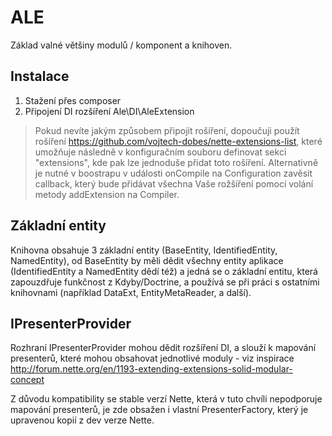 ALE
===

Základ valné většiny modulů / komponent a knihoven.


Instalace
---------

1. Stažení přes composer
2. Připojení DI rozšíření Ale\DI\AleExtension

> Pokud nevíte jakým způsobem připojit rošíření, dopoučuji použít rošíření https://github.com/vojtech-dobes/nette-extensions-list, které umožňuje následně v konfiguračním souboru definovat sekci "extensions", kde pak lze jednoduše přidat toto rošíření. Alternativně je nutné v boostrapu v události onCompile na Configuration zavěsit callback, který bude přidávat všechna Vaše rožšíření pomocí volání metody addExtension na Compiler.


Základní entity
---------------

Knihovna obsahuje 3 základní entity (BaseEntity, IdentifiedEntity, NamedEntity), od BaseEntity by měli dědit všechny entity aplikace (IdentifiedEntity a NamedEntity dědí též) a jedná se o základní entitu, která zapouzdřuje funkčnost z Kdyby/Doctrine, a používá se při práci s ostatními knihovnami (například DataExt, EntityMetaReader, a další).


IPresenterProvider
------------------

Rozhraní IPresenterProvider mohou dědit rozšíření DI, a slouží k mapování presenterů, které mohou obsahovat jednotlivé moduly - viz inspirace http://forum.nette.org/en/1193-extending-extensions-solid-modular-concept

Z důvodu kompatibility se stable verzí Nette, která v tuto chvíli nepodporuje mapování presenterů, je zde obsažen i vlastní PresenterFactory, který je upravenou kopií z dev verze Nette.
